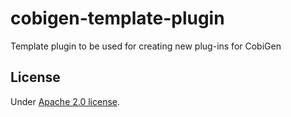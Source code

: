 # cobigen-template-plugin
Template plugin to be used for creating new plug-ins for CobiGen
## License

Under [Apache 2.0 license](LICENSE).
